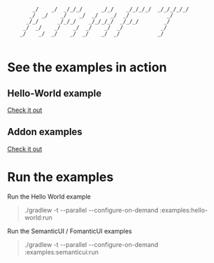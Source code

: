 ```ascii-art
                                                             
        _/    _/  _/_/_/      _/_/    _/_/_/_/  _/_/_/_/_/   
       _/  _/    _/    _/  _/    _/  _/            _/        
      _/_/      _/_/_/    _/_/_/_/  _/_/_/        _/         
     _/  _/    _/    _/  _/    _/  _/            _/          
    _/    _/  _/    _/  _/    _/  _/            _/           
                                                             
```

# See the examples in action

## Hello-World example

[Check it out](https://rawgit.com/PeekAndPoke/kraft/master/docs/examples/hello-world/index.html)

## Addon examples

[Check it out](https://rawgit.com/PeekAndPoke/kraft/master/docs/examples/addons/index.html)

# Run the examples

Run the Hello World example

> ./gradlew -t --parallel --configure-on-demand :examples:hello-world:run

Run the SemanticUI / FomanticUI examples

> ./gradlew -t --parallel --configure-on-demand :examples:semanticui:run

